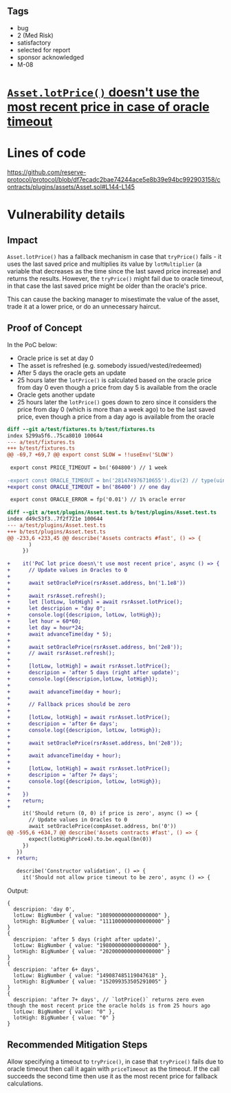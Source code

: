 ## Tags

- bug
- 2 (Med Risk)
- satisfactory
- selected for report
- sponsor acknowledged
- M-08

# [`Asset.lotPrice()` doesn't use the most recent price in case of oracle timeout](https://github.com/code-423n4/2023-01-reserve-findings/issues/326) 

# Lines of code

https://github.com/reserve-protocol/protocol/blob/df7ecadc2bae74244ace5e8b39e94bc992903158/contracts/plugins/assets/Asset.sol#L144-L145


# Vulnerability details

## Impact

`Asset.lotPrice()` has a fallback mechanism in case that `tryPrice()` fails - it uses the last saved price and multiplies its value by `lotMultiplier` (a variable that decreases as the time since the last saved price increase) and returns the results.
However, the `tryPrice()` might fail due to oracle timeout, in that case the last saved price might be older than the oracle's price.

This can cause the backing manager to misestimate the value of the asset, trade it at a lower price, or do an unnecessary haircut.

## Proof of Concept
In the PoC below:
* Oracle price is set at day 0
* The asset is refreshed (e.g. somebody issued/vested/redeemed)
* After 5 days the oracle gets an update
* 25 hours later the `lotPrice()` is calculated based on the oracle price from day 0 even though a price from day 5 is available from the oracle
* Oracle gets another update
* 25 hours later the `lotPrice()` goes down to zero since it considers the price from day 0 (which is more than a week ago) to be the last saved price, even though a price from a day ago is available from the oracle

```diff
diff --git a/test/fixtures.ts b/test/fixtures.ts
index 5299a5f6..75ca8010 100644
--- a/test/fixtures.ts
+++ b/test/fixtures.ts
@@ -69,7 +69,7 @@ export const SLOW = !!useEnv('SLOW')
 
 export const PRICE_TIMEOUT = bn('604800') // 1 week
 
-export const ORACLE_TIMEOUT = bn('281474976710655').div(2) // type(uint48).max / 2
+export const ORACLE_TIMEOUT = bn('86400') // one day
 
 export const ORACLE_ERROR = fp('0.01') // 1% oracle error
 
diff --git a/test/plugins/Asset.test.ts b/test/plugins/Asset.test.ts
index d49c53f3..7f2f721e 100644
--- a/test/plugins/Asset.test.ts
+++ b/test/plugins/Asset.test.ts
@@ -233,6 +233,45 @@ describe('Assets contracts #fast', () => {
       )
     })
 
+    it('PoC lot price doesn\'t use most recent price', async () => {
+      // Update values in Oracles to 0
+
+      await setOraclePrice(rsrAsset.address, bn('1.1e8'))
+
+      await rsrAsset.refresh();
+      let [lotLow, lotHigh] = await rsrAsset.lotPrice();
+      let descripion = "day 0";
+      console.log({descripion, lotLow, lotHigh});
+      let hour = 60*60;
+      let day = hour*24;
+      await advanceTime(day * 5);
+
+      await setOraclePrice(rsrAsset.address, bn('2e8'));
+      // await rsrAsset.refresh();
+
+      [lotLow, lotHigh] = await rsrAsset.lotPrice();
+      descripion = 'after 5 days (right after update)';
+      console.log({descripion,lotLow, lotHigh});
+
+      await advanceTime(day + hour);
+
+      // Fallback prices should be zero
+
+      [lotLow, lotHigh] = await rsrAsset.lotPrice();
+      descripion = 'after 6+ days';
+      console.log({descripion, lotLow, lotHigh});
+
+      await setOraclePrice(rsrAsset.address, bn('2e8'));
+
+      await advanceTime(day + hour);
+
+      [lotLow, lotHigh] = await rsrAsset.lotPrice();
+      descripion = 'after 7+ days';
+      console.log({descripion, lotLow, lotHigh});
+
+    })
+    return;
+
     it('Should return (0, 0) if price is zero', async () => {
       // Update values in Oracles to 0
       await setOraclePrice(compAsset.address, bn('0'))
@@ -595,6 +634,7 @@ describe('Assets contracts #fast', () => {
       expect(lotHighPrice4).to.be.equal(bn(0))
     })
   })
+  return;
 
   describe('Constructor validation', () => {
     it('Should not allow price timeout to be zero', async () => {

```

Output:
```
{
  descripion: 'day 0',
  lotLow: BigNumber { value: "1089000000000000000" },
  lotHigh: BigNumber { value: "1111000000000000000" }
}
{
  descripion: 'after 5 days (right after update)',
  lotLow: BigNumber { value: "1980000000000000000" },
  lotHigh: BigNumber { value: "2020000000000000000" }
}
{
  descripion: 'after 6+ days',
  lotLow: BigNumber { value: "149087485119047618" },
  lotHigh: BigNumber { value: "152099353505291005" }
}
{
  descripion: 'after 7+ days', // `lotPrice()` returns zero even though the most recent price the oracle holds is from 25 hours ago
  lotLow: BigNumber { value: "0" },
  lotHigh: BigNumber { value: "0" }
}
```

## Recommended Mitigation Steps
Allow specifying a timeout to `tryPrice()`, in case that `tryPrice()` fails due to oracle timeout then call it again with `priceTimeout` as the timeout.
If the call succeeds the second time then use it as the most recent price for fallback calculations. 